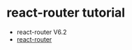 # react-router tutorial

- react-router V6.2
- [react-router](https://reactrouter.com/docs/en/v6/getting-started/installation)

